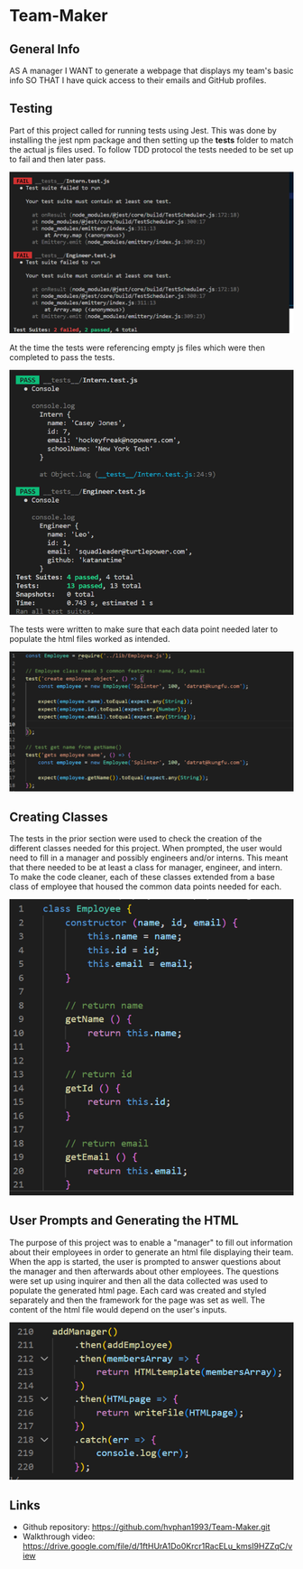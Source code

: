 # Team-Maker

## General Info
AS A manager
I WANT to generate a webpage that displays my team's basic info
SO THAT I have quick access to their emails and GitHub profiles.

## Testing
Part of this project called for running tests using Jest. This was done by installing the jest npm package and then setting up the __tests__ folder to match the actual js files used. To follow TDD protocol the tests needed to be set up to fail and then later pass.

![engineer and intern failing tests](./assets/images/engineerinternfailtests.png)

At the time the tests were referencing empty js files which were then completed to pass the tests.

![engineer and intern passing tests](./assets/images/engineerinternpasstests.png)

The tests were written to make sure that each data point needed later to populate the html files worked as intended.

![sample test for employee name](./assets/images/sampletest.png)

## Creating Classes
The tests in the prior section were used to check the creation of the different classes needed for this project. When prompted, the user would need to fill in a manager and possibly engineers and/or interns. This meant that there needed to be at least a class for manager, engineer, and intern. To make the code cleaner, each of these classes extended from a base class of employee that housed the common data points needed for each.

![employee class construction](./assets/images/employeeclass.png)

## User Prompts and Generating the HTML
The purpose of this project was to enable a "manager" to fill out information about their employees in order to generate an html file displaying their team. When the app is started, the user is prompted to answer questions about the manager and then afterwards about other employees. The questions were set up using inquirer and then all the data collected was used to populate the generated html page. Each card was created and styled separately and then the framework for the page was set as well. The content of the html file would depend on the user's inputs.

![prompting user to answer manager questions to then generate HTML page](./assets/images/promptingmanagertocreatehtml.png)

## Links
- Github repository: https://github.com/hvphan1993/Team-Maker.git
- Walkthrough video: https://drive.google.com/file/d/1ftHUrA1Do0Krcr1RacELu_kmsI9HZZqC/view
